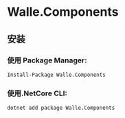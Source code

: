 # Walle.Components

## 安装

### 使用 Package Manager:

```
Install-Package Walle.Components  
```

### 使用.NetCore CLI:

```
dotnet add package Walle.Components 
```

